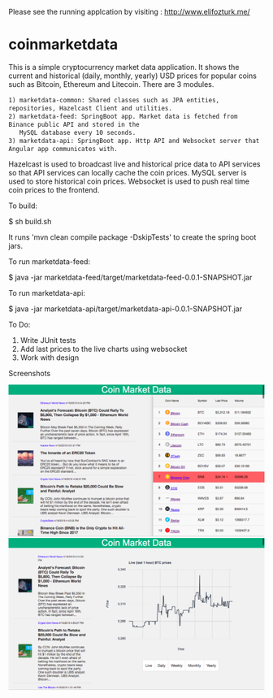 Please see the running applcation by visiting : http://www.elifozturk.me/

# coinmarketdata
This is a simple cryptocurrency market data application. It shows the current and historical (daily, monthly, yearly) USD prices for popular coins such as Bitcoin, Ethereum and Litecoin.
There are 3 modules.

    1) marketdata-common: Shared classes such as JPA entities, repositories, Hazelcast Client and utilities.
    2) marketdata-feed: SpringBoot app. Market data is fetched from Binance public API and stored in the
       MySQL database every 10 seconds.
    3) marketdata-api: SpringBoot app. Http API and Websocket server that Angular app communicates with.

Hazelcast is used to broadcast live and historical price data to API services so that API services can locally cache the coin prices.
MySQL server is used to store historical coin prices.
Websocket is used to push real time coin prices to the frontend.

To build:

  $ sh build.sh

  It runs 'mvn clean compile package -DskipTests' to create the spring boot jars.

To run marketdata-feed:

  $ java -jar marketdata-feed/target/marketdata-feed-0.0.1-SNAPSHOT.jar

To run marketdata-api:

  $ java -jar marketdata-api/target/marketdata-api-0.0.1-SNAPSHOT.jar

To Do:

  1) Write JUnit tests
  2) Add last prices to the live charts using websocket
  3) Work with design

Screenshots
 
![CoinMarket Data](https://raw.githubusercontent.com/elifozt/coinmarketdata-angular/master/src/assets/img/coinprices.png)
![BTC Last Hour Price Chart](https://raw.githubusercontent.com/elifozt/coinmarketdata-angular/master/src/assets/img/BTCChart.png)